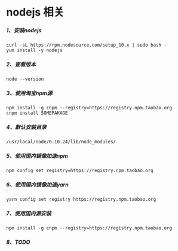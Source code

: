 # nodejs 相关

##### 1、安装nodejs
```
curl -sL https://rpm.nodesource.com/setup_10.x | sudo bash -
yum install -y nodejs
```
##### 2、查看版本
```
node --version
```
##### 3、使用淘宝npm源
```
npm install -g cnpm --registry=https://registry.npm.taobao.org
cnpm install SOMEPAKAGE
```
##### 4、默认安装目录
```
/usr/local/node/0.10.24/lib/node_modules/
```

##### 5、使用国内镜像加速npm

```
npm config set registry=https://registry.npm.taobao.org
```

##### 6、使用国内镜像加速yarn

```
yarn config set registry https://registry.npm.taobao.org
```

##### 7、使用国内源安装

```
npm install -g cnpm --registry=https://registry.npm.taobao.org
```

##### 8、TODO

